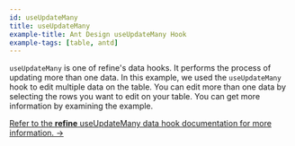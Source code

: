 ```yaml
---
id: useUpdateMany
title: useUpdateMany
example-title: Ant Design useUpdateMany Hook
example-tags: [table, antd]
---
```


`useUpdateMany` is one of refine's data hooks. It performs the process of updating more than one data. In this example, we used the `useUpdateMany` hook to edit multiple data on the table. You can edit more than one data by selecting the rows you want to edit on your table. You can get more information by examining the example.

[Refer to the **refine** useUpdateMany data hook documentation for more information. →](/docs/core/hooks/data/use-update)

<CodeSandboxExample path="table-antd-use-update-many" />
